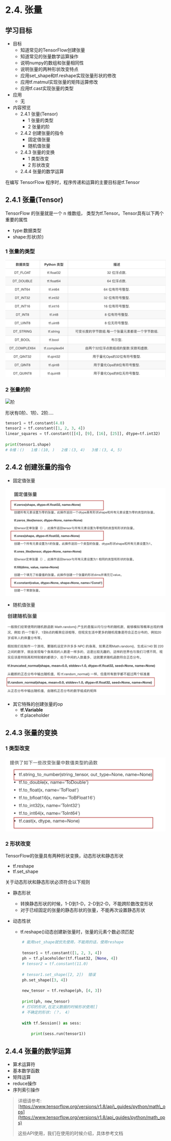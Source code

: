 # 2.4. 张量

学习目标
----

*   目标
    *   知道常见的TensorFlow创建张量
    *   知道常见的张量数学运算操作
    *   说明numpy的数组和张量相同性
    *   说明张量的两种形状改变特点
    *   应用set_shape和tf.reshape实现张量形状的修改
    *   应用tf.matmul实现张量的矩阵运算修改
    *   应用tf.cast实现张量的类型
*   应用
    *   无
*   内容预览
    *   2.4.1 张量(Tensor)
        *   1 张量的类型
        *   2 张量的阶
    *   2.4.2 创建张量的指令
        *   固定值张量
        *   随机值张量
    *   2.4.3 张量的变换
        *   1 类型改变
        *   2 形状改变
    *   2.4.4 张量的数学运算

在编写 TensorFlow 程序时，程序传递和运算的主要目标是tf.Tensor

2.4.1 张量(Tensor)
----------------

TensorFlow 的张量就是一个 n 维数组， 类型为tf.Tensor。Tensor具有以下两个重要的属性

*   type:数据类型
*   shape:形状(阶)

### 1 张量的类型

![类型](../images/类型.png)

### 2 张量的阶

![阶](../images/阶.png)

形状有0阶、1阶、2阶….

```python
tensor1 = tf.constant(4.0)
tensor2 = tf.constant([1, 2, 3, 4])
linear_squares = tf.constant([[4], [9], [16], [25]], dtype=tf.int32)

print(tensor1.shape)
# 0维：()   1维：(10, )   2维：(3, 4)   3维：(3, 4, 5)
```


2.4.2 创建张量的指令
-------------

*   固定值张量

![固定值张量](../images/固定值张量.png)

*   随机值张量

![随机值张量](../images/随机值张量.png)

*   其它特殊的创建张量的op
    *   **tf.Variable**
    *   tf.placeholder

2.4.3 张量的变换
-----------

### 1 类型改变

![类型变换](../images/类型变换.png)

### 2 形状改变

TensorFlow的张量具有两种形状变换，动态形状和静态形状

*   tf.reshape
*   tf.set_shape

关于动态形状和静态形状必须符合以下规则

* 静态形状
  *   转换静态形状的时候，1-D到1-D，2-D到2-D，不能跨阶数改变形状
  *   对于已经固定的张量的静态形状的张量，不能再次设置静态形状

* 动态性状
  *   tf.reshape()动态创建新张量时，张量的元素个数必须匹配

  ```python
      # 能用set_shape就优先使用，不能用的话，使用reshape
      
      tensor1 = tf.constant([1, 2, 3, 4])
      ph = tf.placeholder(tf.float32, [None, 4])
      # tensor2 = tf.constant(11.0)
      
      # tensor1.set_shape([2, 2])  错误
      ph.set_shape([3, 4])
      
      new_tensor = tf.reshape(ph, [4, 3])
      
      print(ph, new_tensor)
      # 打印的形状,在定义数据的时候形状使用[]
      # 不确定的形状:（？， 4）
      
      with tf.Session() as sess:
      
          print(sess.run(tensor1))
  ```


2.4.4 张量的数学运算
-------------

*   算术运算符
*   基本数学函数
*   矩阵运算
*   reduce操作
*   序列索引操作

> 详细请参考: [https://www.tensorflow.org/versions/r1.8/api\_guides/python/math\_ops](https://www.tensorflow.org/versions/r1.8/api_guides/python/math_ops)
>
> 这些API使用，我们在使用的时候介绍，具体参考文档